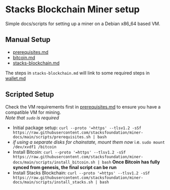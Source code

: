 # Stacks Blockchain Miner setup

Simple docs/scripts for setting up a miner on a Debian x86_64 based VM.

## Manual Setup

- [prerequisites.md](./prerequisites.md)
- [bitcoin.md](./bitcoin.md)
- [stacks-blockchain.md](./stacks-blockchain.md)

The steps in `stacks-blockchain.md` will link to some required steps in [wallet.md](./wallet.md)

## Scripted Setup

Check the VM requirements first in [prerequisites.md](./prerequisites.md) to ensure you have a compatible VM for mining. \
_Note that `sudo` is required_

- Initial package setup: `curl --proto '=https' --tlsv1.2 -sSf https://raw.githubusercontent.com/stacksfoundation/miner-docs/main/scripts/prerequisites.sh | bash`
- _if using a separate disks for chainstate, mount them now_ i.e. `sudo mount /dev/xvdf1 /bitcoin`
- Install Bitcoin: `curl --proto '=https' --tlsv1.2 -sSf https://raw.githubusercontent.com/stacksfoundation/miner-docs/main/scripts/install_bitcoin.sh | bash`
  **Once Bitcoin has fully synced from genesis, the final script can be run**
- Install Stacks Blockchain: `curl --proto '=https' --tlsv1.2 -sSf https://raw.githubusercontent.com/stacksfoundation/miner-docs/main/scripts/install_stacks.sh | bash`
